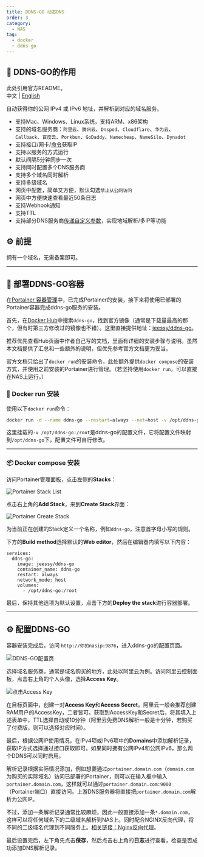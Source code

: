 ```yaml
---
title: DDNS-GO 动态DNS
order: 3
category:
  - NAS
tag:
  - docker
  - ddns-go
---
```


## 📌 DDNS-GO的作用

此处引用官方README。  
中文 | [English](https://github.com/jeessy2/ddns-go/blob/master/README_EN.md)

自动获得你的公网 IPv4 或 IPv6 地址，并解析到对应的域名服务。

- 支持Mac、Windows、Linux系统，支持ARM、x86架构
- 支持的域名服务商：`阿里云`、`腾讯云`、`Dnspod`、`Cloudflare`、`华为云`、`Callback`、`百度云`、`Porkbun`、`GoDaddy`、`Namecheap`、`NameSilo`、`Dynadot`
- 支持接口/网卡/[命令](https://github.com/jeessy2/ddns-go/wiki/通过命令获取IP参考)获取IP
- 支持以服务的方式运行
- 默认间隔5分钟同步一次
- 支持同时配置多个DNS服务商
- 支持多个域名同时解析
- 支持多级域名
- 网页中配置，简单又方便，默认勾选`禁止从公网访问`
- 网页中方便快速查看最近50条日志
- 支持Webhook通知
- 支持TTL
- 支持部分DNS服务商[传递自定义参数](https://github.com/jeessy2/ddns-go/wiki/传递自定义参数)，实现地域解析/多IP等功能

## ⚙️ 前提

拥有一个域名，无需备案即可。

---

## 🚀 部署DDNS-GO容器

在[Portainer 容器管理](./2-portainer.md)中，已完成Portainer的安装，接下来将使用已部署的Portainer容器完成ddns-go服务的安装。

首先，在[Docker Hub](https://hub.docker.com)中搜索`ddns-go`，找到官方镜像（通常是下载量最高的那个，但有时第三方修改过的镜像也不错）。这里直接提供地址：[jeessy/ddns-go](https://hub.docker.com/r/jeessy/ddns-go)。

推荐优先查看Hub页面中作者自己写的文档，里面有详细的安装步骤与说明。虽然本文档提供了汇总和一些额外的说明，但优先参考官方文档更为妥当。

官方文档只给出了`docker run`的安装命令，此处额外提供`docker compose`的安装方式，并使用之前安装的Portainer进行管理。（若坚持使用`docker run`，可以直接在NAS上运行。）

### 🐳 Docker run 安装

使用以下`docker run`命令：

```bash
docker run -d --name ddns-go --restart=always --net=host -v /opt/ddns-go:/root jeessy/ddns-go
```

这里挂载的`-v /opt/ddns-go:/root`是ddns-go的配置文件，它将配置文件映射到`/opt/ddns-go`下，配置文件可自行修改。

---

### 📦 Docker compose 安装

访问Portainer管理面板，点击左侧的**Stacks**：

![Portainer Stack List](https://blog-1302595532.cos.ap-shanghai.myqcloud.com/blog/ddns-1.png)

点击右上角的**Add Stack**，来到**Create Stack**界面：

![Portainer Create Stack](https://blog-1302595532.cos.ap-shanghai.myqcloud.com/blog/ddns-2.png)

为当前正在创建的Stack定义一个名称，例如`ddns-go`，注意首字母小写的规则。

下方的**Build method**选择默认的**Web editor**，然后在编辑器内填写以下内容：

```docker compose
services:
  ddns-go:
    image: jeessy/ddns-go
    container_name: ddns-go
    restart: always
    network_mode: host
    volumes:
      - /opt/ddns-go:/root
```

最后，保持其他选项为默认设置，点击下方的**Deploy the stack**进行容器部署。

---

## ⚙️ 配置DDNS-GO

容器安装完成后，访问 `http://你的nasip:9876`，进入ddns-go的配置页面。

![DDNS-GO配置页](https://blog-1302595532.cos.ap-shanghai.myqcloud.com/blog/ddns-3.png)

选择域名服务商，通常是域名购买的地方，此处以阿里云为例。访问阿里云控制面板，点击右上角的个人头像，选择**Access Key**。

![点击Access Key](https://blog-1302595532.cos.ap-shanghai.myqcloud.com/blog/ddns-4.png)

在目标页面中，创建一对**Access Key**和**Access Secret**。阿里云一般会推荐创建RAM用户的AccessKey，二者皆可。获取到AccessKey和Secret后，将其填入上述表单中，TTL选择自动或10分钟（阿里云免费DNS解析一般是十分钟，若购买了付费版，则可以选择对应时间）。

最后，根据公网IP使用情况，在IPv4项或IPv6项中的**Domains**中添加解析记录，获取IP方式选择通过接口获取即可。如果同时拥有公网IPv4和公网IPv6，那么两个DDNS可以同时启用。

解析记录根据实际情况添加，例如想要通过`portainer.domain.com`（`domain.com`为购买的实际域名）访问已部署的Portainer，则可以在输入框中输入`portainer.domain.com`，这样就可以通过`portainer.domain.com:9000`（Portainer端口）直接访问。上游DNS服务器将直接把`portainer.domain.com`解析为公网IP。

不过，添加一条解析记录通常比较麻烦，因此一般直接添加一条`*.domain.com`，这样可以将任何域名下的二级域名解析到NAS上。同时配合NGINX反向代理，将不同的二级域名代理到不同服务上。[相关链接：Nginx反向代理](./5-nginx.md)。

最后设置完后，左下角先点击**保存**，然后点击右上角的**日志**进行查看，检查是否成功添加DNS解析记录。